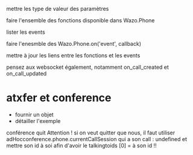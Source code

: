 mettre les type de valeur des paramètres

faire l'ensemble des fonctions disponible dans Wazo.Phone

lister les events

faire l'enesmble des Wazo.Phone.on('event', callback)

mettre à jour les liens entre les fonctions et les events

pensez aux websocket également, notamment on_call_created et on_call_updated



# atxfer et conference

- fournir un objet 
- détailler l'exemple

conférence quit
Attention ! si on veut quitter que nous, il faut utiliser 
adHocconference.phone.currentCallSession qui a son call : undefined
et mettre son id à soi
afin d'avoir le talkingtoids [0] = à son id !!